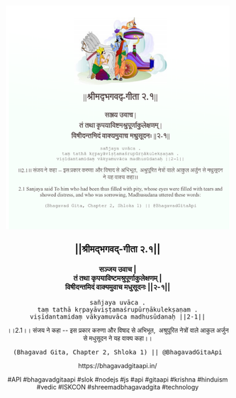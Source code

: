 <img src="../../asset/BG_2_1.png"/>
<center><h2>||श्रीमद्‍भगवद्‍-गीता २.१||</h2>
<h3>सञ्जय उवाच |<br/>तं तथा कृपयाविष्टमश्रुपूर्णाकुलेक्षणम् |<br/>विषीदन्तमिदं वाक्यमुवाच मधुसूदनः ||२-१||</h3>
<pre>sañjaya uvāca .<br/>taṃ tathā kṛpayāviṣṭamaśrupūrṇākulekṣaṇam .<br/>viṣīdantamidaṃ vākyamuvāca madhusūdanaḥ ||2-1||</pre>
<p>।।2.1।। संजय ने कहा -- इस प्रकार करुणा और विषाद से अभिभूत,  अश्रुपूरित नेत्रों वाले आकुल अर्जुन से मधुसूदन ने यह वाक्य कहा।।</p>
<pre>(Bhagavad Gita, Chapter 2, Shloka 1) || @BhagavadGitaApi</pre><p>https://bhagavadgitaapi.in/</p><p>#API #bhagavadgitaapi #slok #nodejs #js #api #gitaapi #krishna #hinduism #vedic #ISKCON #shreemadbhagavadgita #technology</p></center>